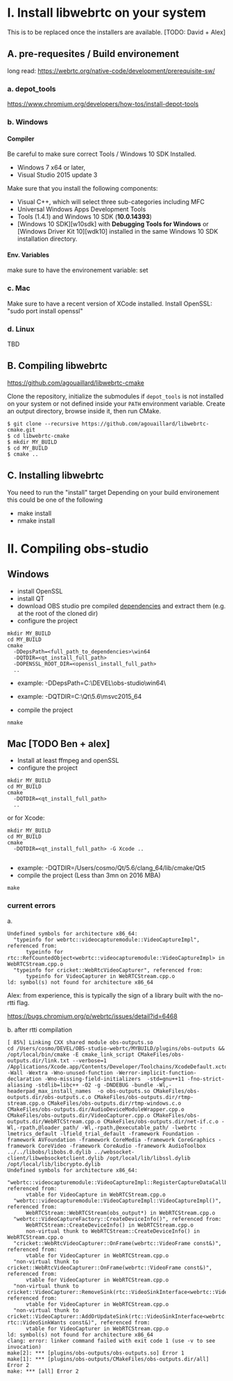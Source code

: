 # I. Install libwebrtc on your system

This is to be replaced once the installers are available. [TODO: David + Alex]

## A. pre-requesites / Build environement

long read: https://webrtc.org/native-code/development/prerequisite-sw/

### a. depot_tools

https://www.chromium.org/developers/how-tos/install-depot-tools

### b. Windows

#### Compiler

Be careful to make sure correct Tools / Windows 10 SDK Installed.

* Windows 7 x64 or later,
* Visual Studio 2015 update 3

Make sure that you install the following components:
  
* Visual C++, which will select three sub-categories including MFC
* Universal Windows Apps Development Tools
* Tools (1.4.1) and Windows 10 SDK (**10.0.14393**)
* [Windows 10 SDK][w10sdk] with **Debugging Tools for Windows** or
  [Windows Driver Kit 10][wdk10] installed in the same Windows 10 SDK
  installation directory.

#### Env. Variables

make sure to have the environement variable: set

### c. Mac

Make sure to have a recent version of XCode installed.
Install OpenSSL: "sudo port install openssl"



### d. Linux

TBD

## B. Compiling libwebrtc 

https://github.com/agouaillard/libwebrtc-cmake

Clone the repository, initialize the submodules if `depot_tools` is not
installed on your system or not defined inside your `PATH` environment variable.
Create an output directory, browse inside it, then run CMake.

```
$ git clone --recursive https://github.com/agouaillard/libwebrtc-cmake.git
$ cd libwebrtc-cmake
$ mkdir MY_BUILD
$ cd MY_BUILD
$ cmake ..
```

## C. Installing libwebrtc

You need to run the "install" target
Depending on your build environement this could be one of the following
- make install
- nmake install

# II. Compiling obs-studio

## Windows

- install OpenSSL
- install QT
- download OBS studio pre compiled [dependencies](https://obsproject.com/downloads/dependencies2015.zip) and extract them (e.g. at the root of the cloned dir)
- configure the project

```
mkdir MY_BUILD
cd MY_BUILD
cmake
  -DDepsPath=<full_path_to_dependencies>\win64
  -DQTDIR=<qt_install_full_path>
  -DOPENSSL_ROOT_DIR=<openssl_install_full_path>
  ..
```

  - example: -DDepsPath=C:\DEVEL\obs-studio\win64\
  - example: -DQTDIR=C:\Qt\5.6\msvc2015_64

- compile the project
```
nmake
```

## Mac [TODO Ben + alex]

- Install at least ffmpeg and openSSL
- configure the project
```
mkdir MY_BUILD
cd MY_BUILD
cmake
  -DQTDIR=<qt_install_full_path>
  ..
```
or for Xcode:
```
mkdir MY_BUILD
cd MY_BUILD
cmake
  -DQTDIR=<qt_install_full_path> -G Xcode ..
  
```

- example: -DQTDIR=/Users/cosmo/Qt/5.6/clang_64/lib/cmake/Qt5
- compile the project (Less than 3mn on 2016 MBA)
```
make
```

### current errors

a.

```
Undefined symbols for architecture x86_64:
  "typeinfo for webrtc::videocapturemodule::VideoCaptureImpl", referenced from:
      typeinfo for rtc::RefCountedObject<webrtc::videocapturemodule::VideoCaptureImpl> in WebRTCStream.cpp.o
  "typeinfo for cricket::WebRtcVideoCapturer", referenced from:
      typeinfo for VideoCapturer in WebRTCStream.cpp.o
ld: symbol(s) not found for architecture x86_64
```
Alex: from experience, this is typically the sign of a library built with the no-rtti flag.

https://bugs.chromium.org/p/webrtc/issues/detail?id=6468

b. after rtti compilation

```
[ 85%] Linking CXX shared module obs-outputs.so
cd /Users/cosmo/DEVEL/OBS-studio-webrtc/MYBUILD/plugins/obs-outputs && /opt/local/bin/cmake -E cmake_link_script CMakeFiles/obs-outputs.dir/link.txt --verbose=1
/Applications/Xcode.app/Contents/Developer/Toolchains/XcodeDefault.xctoolchain/usr/bin/c++  -Wall -Wextra -Wno-unused-function -Werror-implicit-function-declaration -Wno-missing-field-initializers  -std=gnu++11 -fno-strict-aliasing -stdlib=libc++ -O2 -g -DNDEBUG -bundle -Wl,-headerpad_max_install_names  -o obs-outputs.so CMakeFiles/obs-outputs.dir/obs-outputs.c.o CMakeFiles/obs-outputs.dir/rtmp-stream.cpp.o CMakeFiles/obs-outputs.dir/rtmp-windows.c.o CMakeFiles/obs-outputs.dir/AudioDeviceModuleWrapper.cpp.o CMakeFiles/obs-outputs.dir/VideoCapturer.cpp.o CMakeFiles/obs-outputs.dir/WebRTCStream.cpp.o CMakeFiles/obs-outputs.dir/net-if.c.o -Wl,-rpath,@loader_path/ -Wl,-rpath,@executable_path/ -lwebrtc -lmetrics_default -lfield_trial_default -framework Foundation -framework AVFoundation -framework CoreMedia -framework CoreGraphics -framework CoreVideo -framework CoreAudio -framework AudioToolbox ../../libobs/libobs.0.dylib ../websocket-client/libwebsocketclient.dylib /opt/local/lib/libssl.dylib /opt/local/lib/libcrypto.dylib 
Undefined symbols for architecture x86_64:
  "webrtc::videocapturemodule::VideoCaptureImpl::RegisterCaptureDataCallback(rtc::VideoSinkInterface<webrtc::VideoFrame>*)", referenced from:
      vtable for VideoCapture in WebRTCStream.cpp.o
  "webrtc::videocapturemodule::VideoCaptureImpl::VideoCaptureImpl()", referenced from:
      WebRTCStream::WebRTCStream(obs_output*) in WebRTCStream.cpp.o
  "webrtc::VideoCaptureFactory::CreateDeviceInfo()", referenced from:
      WebRTCStream::CreateDeviceInfo() in WebRTCStream.cpp.o
      non-virtual thunk to WebRTCStream::CreateDeviceInfo() in WebRTCStream.cpp.o
  "cricket::WebRtcVideoCapturer::OnFrame(webrtc::VideoFrame const&)", referenced from:
      vtable for VideoCapturer in WebRTCStream.cpp.o
  "non-virtual thunk to cricket::WebRtcVideoCapturer::OnFrame(webrtc::VideoFrame const&)", referenced from:
      vtable for VideoCapturer in WebRTCStream.cpp.o
  "non-virtual thunk to cricket::VideoCapturer::RemoveSink(rtc::VideoSinkInterface<webrtc::VideoFrame>*)", referenced from:
      vtable for VideoCapturer in WebRTCStream.cpp.o
  "non-virtual thunk to cricket::VideoCapturer::AddOrUpdateSink(rtc::VideoSinkInterface<webrtc::VideoFrame>*, rtc::VideoSinkWants const&)", referenced from:
      vtable for VideoCapturer in WebRTCStream.cpp.o
ld: symbol(s) not found for architecture x86_64
clang: error: linker command failed with exit code 1 (use -v to see invocation)
make[2]: *** [plugins/obs-outputs/obs-outputs.so] Error 1
make[1]: *** [plugins/obs-outputs/CMakeFiles/obs-outputs.dir/all] Error 2
make: *** [all] Error 2
```

